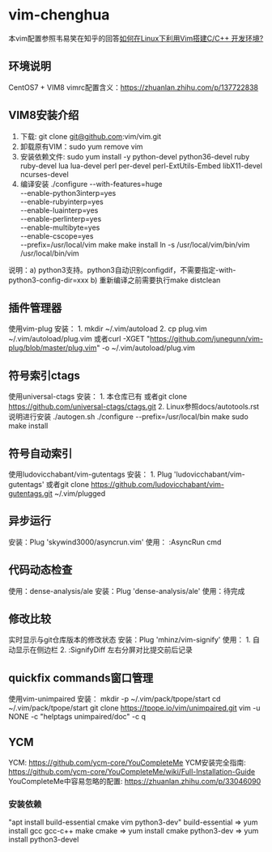 # vim-chenghua

本vim配置参照韦易笑在知乎的回答[如何在Linux下利用Vim搭建C/C++ 开发环境?](https://www.zhihu.com/question/47691414/answer/373700711)

## 环境说明
CentOS7 + VIM8
vimrc配置含义：https://zhuanlan.zhihu.com/p/137722838

## VIM8安装介绍
1. 下载: git clone git@github.com:vim/vim.git
2. 卸载原有VIM：sudo yum remove vim
3. 安装依赖文件:
     sudo yum install -y python-devel python36-devel ruby ruby-devel lua lua-devel perl per-devel perl-ExtUtils-Embed libX11-devel ncurses-devel
4. 编译安装
     ./configure --with-features=huge \
                 --enable-python3interp=yes \
                 --enable-rubyinterp=yes \
                 --enable-luainterp=yes \
                 --enable-perlinterp=yes \
                 --enable-multibyte=yes \
                 --enable-cscope=yes \
                 --prefix=/usr/local/vim
     make
     make install
     ln -s /usr/local/vim/bin/vim /usr/local/bin/vim

说明：a) python3支持。python3自动识别configdif，不需要指定-with-python3-config-dir=xxx
      b) 重新编译之前需要执行make distclean


## 插件管理器
使用vim-plug
安装：
    1. mkdir ~/.vim/autoload
    2. cp plug.vim ~/.vim/autoload/plug.vim
       或者curl -XGET "https://github.com/junegunn/vim-plug/blob/master/plug.vim" -o ~/.vim/autoload/plug.vim

## 符号索引ctags
使用universal-ctags
安装：
    1. 本仓库已有
       或者git clone https://github.com/universal-ctags/ctags.git
    2. Linux参照docs/autotools.rst说明进行安装
       ./autogen.sh
       ./configure --prefix=/usr/local/bin
       make
       sudo make install

## 符号自动索引
使用ludovicchabant/vim-gutentags
安装：
    1. Plug 'ludovicchabant/vim-gutentags'
       或者git clone https://github.com/ludovicchabant/vim-gutentags.git ~/.vim/plugged

## 异步运行
安装：Plug 'skywind3000/asyncrun.vim'
使用：
    :AsyncRun cmd

## 代码动态检查
使用：dense-analysis/ale
安装：Plug 'dense-analysis/ale'
使用：待完成


## 修改比较
实时显示与git仓库版本的修改状态
安装：Plug 'mhinz/vim-signify'
使用：
    1. 自动显示在侧边栏
    2. :SignifyDiff 左右分屏对比提交前后记录


## quickfix commands窗口管理
使用vim-unimpaired
安装：
  mkdir -p ~/.vim/pack/tpope/start
  cd ~/.vim/pack/tpope/start
  git clone https://tpope.io/vim/unimpaired.git
  vim -u NONE -c "helptags unimpaired/doc" -c q


## YCM
YCM: https://github.com/ycm-core/YouCompleteMe
YCM安装完全指南: https://github.com/ycm-core/YouCompleteMe/wiki/Full-Installation-Guide
YouCompleteMe中容易忽略的配置: https://zhuanlan.zhihu.com/p/33046090

### 安装依赖
"apt install build-essential cmake vim python3-dev"
build-essential => yum install gcc gcc-c++ make
cmake           => yum install cmake
python3-dev     => yum install python3-devel


